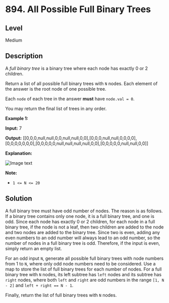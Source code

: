 # 894. All Possible Full Binary Trees
## Level
Medium

## Description
A *full binary tree* is a binary tree where each node has exactly 0 or 2 children.

Return a list of all possible full binary trees with `N` nodes. Each element of the answer is the root node of one possible tree.

Each `node` of each tree in the answer **must** have `node.val = 0`.

You may return the final list of trees in any order.

**Example 1:**

**Input:** 7

**Output:** [[0,0,0,null,null,0,0,null,null,0,0],[0,0,0,null,null,0,0,0,0],[0,0,0,0,0,0,0],[0,0,0,0,0,null,null,null,null,0,0],[0,0,0,0,0,null,null,0,0]]

**Explanation:**

![Image text](https://s3-lc-upload.s3.amazonaws.com/uploads/2018/08/22/fivetrees.png)

**Note:**

* `1 <= N <= 20`

## Solution
A full binary tree must have odd number of nodes. The reason is as follows. If a binary tree contains only one node, it is a full binary tree, and one is odd. Since each node has exactly 0 or 2 children, for each node in a full binary tree, if the node is not a leaf, then two children are added to the node and two nodes are added to the binary tree. Since two is even, adding any even numbers to an odd number will always lead to an odd number, so the number of nodes in a full binary tree is odd. Therefore, if the input is even, simply return an empty list.

For an odd input `N`, generate all possible full binary trees with node numbers from 1 to `N`, where only odd node numbers need to be considered. Use a map to store the list of full binary trees for each number of nodes. For a full binary tree with `N` nodes, its left subtree has `left` nodes and its subtree has `right` nodes, where both `left` and `right` are odd numbers in the range `[1, N - 2]` and `left + right == N - 1`.

Finally, return the list of full binary trees with `N` nodes.
